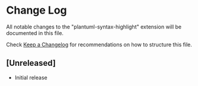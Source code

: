 # Change Log

All notable changes to the "plantuml-syntax-highlight" extension will be documented in this file.

Check [Keep a Changelog](http://keepachangelog.com/) for recommendations on how to structure this file.

## [Unreleased]

- Initial release
